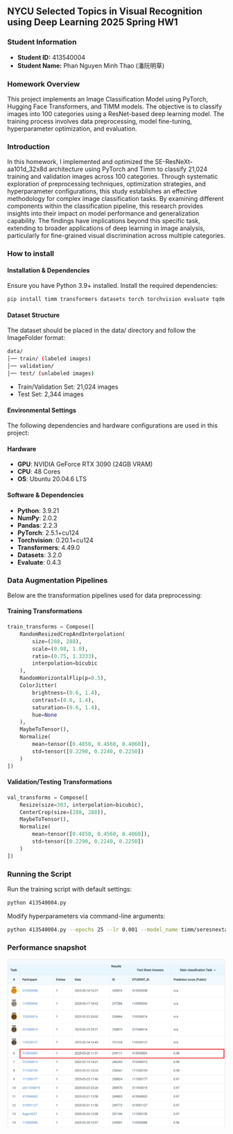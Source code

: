 ## NYCU Selected Topics in Visual Recognition using Deep Learning 2025 Spring HW1


### Student Information
- **Student ID:** 413540004
- **Student Name:** Phan Nguyen Minh Thao (潘阮明草)

### Homework Overview
This project implements an Image Classification Model using PyTorch, Hugging Face Transformers, and TIMM models. The objective is to classify images into 100 categories using a ResNet-based deep learning model. The training process involves data preprocessing, model fine-tuning, hyperparameter optimization, and evaluation.

### Introduction
In this homework, I implemented and optimized the SE-ResNeXt-aa101d_32x8d architecture using PyTorch and Timm to classify 21,024 training and validation images across 100 categories. Through systematic exploration of preprocessing techniques, optimization strategies, and hyperparameter configurations, this study establishes an effective methodology for complex image classification tasks. By examining different components within the classification pipeline, this research provides insights into their impact on model performance and generalization capability. The findings have implications beyond this specific task, extending to broader applications of deep learning in image analysis, particularly for fine-grained visual discrimination across multiple categories.

### How to install

#### Installation & Dependencies
Ensure you have Python 3.9+ installed. Install the required dependencies:

```bash
pip install timm transformers datasets torch torchvision evaluate tqdm pandas numpy
```
#### Dataset Structure
The dataset should be placed in the data/ directory and follow the ImageFolder format:

```bash
data/
│── train/ (labeled images)
│── validation/
│── test/ (unlabeled images)
```
- Train/Validation Set: 21,024 images
- Test Set: 2,344 images

#### Environmental Settings

The following dependencies and hardware configurations are used in this project:

#### Hardware

- **GPU**: NVIDIA GeForce RTX 3090 (24GB VRAM)
- **CPU**: 48 Cores
- **OS**: Ubuntu 20.04.6 LTS

#### Software & Dependencies
- **Python**: 3.9.21
- **NumPy**: 2.0.2
- **Pandas**: 2.2.3
- **PyTorch**: 2.5.1+cu124
- **Torchvision**: 0.20.1+cu124
- **Transformers**: 4.49.0
- **Datasets**: 3.2.0
- **Evaluate**: 0.4.3

### Data Augmentation Pipelines

Below are the transformation pipelines used for data preprocessing:

#### Training Transformations
```python
train_transforms = Compose([
    RandomResizedCropAndInterpolation(
        size=(288, 288),
        scale=(0.08, 1.0),
        ratio=(0.75, 1.3333),
        interpolation=bicubic
    ),
    RandomHorizontalFlip(p=0.5),
    ColorJitter(
        brightness=(0.6, 1.4),
        contrast=(0.6, 1.4),
        saturation=(0.6, 1.4),
        hue=None
    ),
    MaybeToTensor(),
    Normalize(
        mean=tensor([0.4850, 0.4560, 0.4060]),
        std=tensor([0.2290, 0.2240, 0.2250])
    )
])

```

#### Validation/Testing Transformations
```python
val_transforms = Compose([
    Resize(size=303, interpolation=bicubic),
    CenterCrop(size=(288, 288)),
    MaybeToTensor(),
    Normalize(
        mean=tensor([0.4850, 0.4560, 0.4060]),
        std=tensor([0.2290, 0.2240, 0.2250])
    )
])


```


### Running the Script

Run the training script with default settings:
```bash
python 413540004.py
```

Modify hyperparameters via command-line arguments:
```bash
python 413540004.py --epochs 25 --lr 0.001 --model_name timm/seresnextaa101d_32x8d.sw_in12k_ft_in1k_288 --batch_size 64
```

### Performance snapshot

![alt text](snapshot.png)